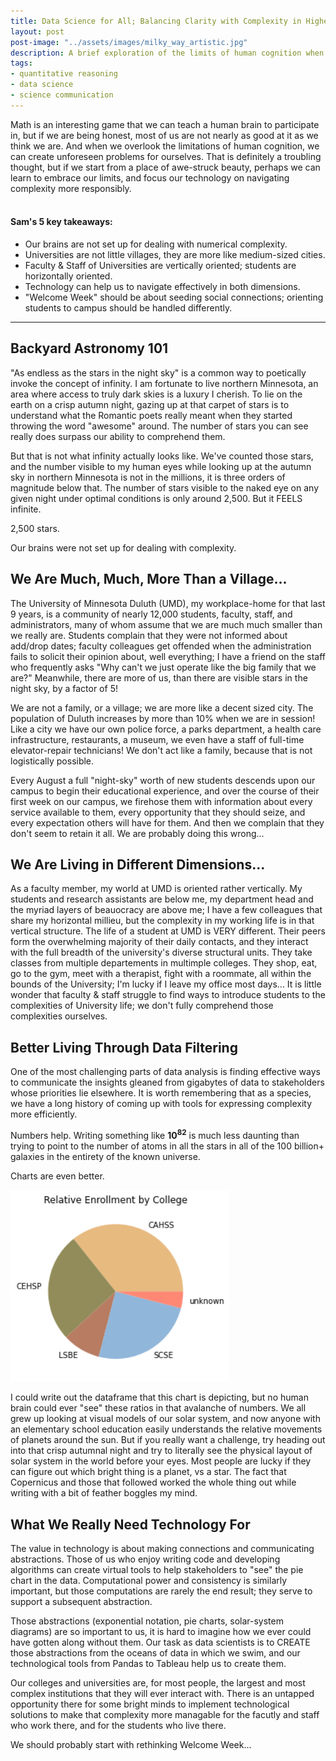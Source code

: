 ```yaml
---
title: Data Science for All; Balancing Clarity with Complexity in Higher Ed.
layout: post
post-image: "../assets/images/milky_way_artistic.jpg"
description: A brief exploration of the limits of human cognition when it comes to data
tags:
- quantitative reasoning
- data science
- science communication
---
```


Math is an interesting game that we can teach a human brain to participate in, but if we are being honest, most of us are not nearly as good at it as we think we are. And when we overlook the limitations of human cognition, we can create unforeseen problems for ourselves. That is definitely a troubling thought, but if we start from a place of awe-struck beauty, perhaps we can learn to embrace our limits, and focus our technology on navigating complexity more responsibly.  
<br>

#### Sam's 5 key takeaways:

-   Our brains are not set up for dealing with numerical complexity.
-   Universities are not little villages, they are more like medium-sized cities.
-   Faculty & Staff of Universities are vertically oriented; students are horizontally oriented.
-   Technology can help us to navigate effectively in both dimensions.
-   "Welcome Week" should be about seeding social connections; orienting students to campus should be handled differently.

------------------------------------------------------------------------

## Backyard Astronomy 101

"As endless as the stars in the night sky" is a common way to poetically invoke the concept of infinity. I am fortunate to live northern Minnesota, an area where access to truly dark skies is a luxury I cherish. To lie on the earth on a crisp autumn night, gazing up at that carpet of stars is to understand what the Romantic poets really meant when they started throwing the word "awesome" around. The number of stars you can see really does surpass our ability to comprehend them.

But that is not what infinity actually looks like. We've counted those stars, and the number visible to my human eyes while looking up at the autumn sky in northern Minnesota is not in the millions, it is three orders of magnitude below that. The number of stars visible to the naked eye on any given night under optimal conditions is only around 2,500. But it FEELS infinite. 

2,500 stars.

Our brains were not set up for dealing with complexity.


## We Are Much, Much, More Than a Village...

The University of Minnesota Duluth (UMD), my workplace-home for that last 9 years, is a community of nearly 12,000 students, faculty, staff, and administrators, many of whom assume that we are much much smaller than we really are. Students complain that they were not informed about add/drop dates; faculty colleagues get offended when the administration fails to solicit their opinion about, well everything; I have a friend on the staff who frequently asks "Why can't we just operate like the big family that we are?" Meanwhile, there are more of us, than there are visible stars in the night sky, by a factor of 5! 

We are not a family, or a village; we are more like a decent sized city. The population of Duluth increases by more than 10% when we are in session! Like a city we have our own police force, a parks department, a health care infrastructure, restaurants, a museum, we even have a staff of full-time elevator-repair technicians! We don't act like a family, because that is not logistically possible.

Every August a full "night-sky" worth of new students descends upon our campus to begin their educational experience, and over the course of their first week on our campus, we firehose them with information about every service available to them, every opportunity that they should seize, and every expectation others will have for them. And then we complain that they don't seem to retain it all. We are probably doing this wrong...


## We Are Living in Different Dimensions...

As a faculty member, my world at UMD is oriented rather vertically. My students and research assistants are below me, my department head and the myriad layers of beauocracy are above me; I have a few colleagues that share my horizontal millieu, but the complexity in my working life is in that vertical structure. The life of a student at UMD is VERY different. Their peers form the overwhelming majority of their daily contacts, and they interact with the full breadth of the university's diverse structural units. They take classes from multiple departements in multimple colleges. They shop, eat, go to the gym, meet with a therapist, fight with a roommate, all within the bounds of the University; I'm lucky if I leave my office most days... It is little wonder that faculty & staff struggle to find ways to introduce students to the complexities of University life; we don't fully comprehend those complexities ourselves.


## Better Living Through Data Filtering

One of the most challenging parts of data analysis is finding effective ways to communicate the insights gleaned from gigabytes of data to stakeholders whose priorities lie elsewhere. It is worth remembering that as a species, we have a long history of coming up with tools for expressing complexity more efficiently. 

Numbers help. Writing something like **10<sup>82</sup>** is much less daunting than trying to point to the number of atoms in all the stars in all of the 100 billion+ galaxies in the entirety of the known universe. 

Charts are even better.

<img src="../assets/images/pie_chart.png" width=350>

I could write out the dataframe that this chart is depicting, but no human brain could ever "see" these ratios in that avalanche of numbers. We all grew up looking at visual models of our solar system, and now anyone with an elementary school education easily understands the relative movements of planets around the sun. But if you really want a challenge, try heading out into that crisp autumnal night and try to literally see the physical layout of solar system in the world before your eyes. Most people are lucky if they can figure out which bright thing is a planet, vs a star. The fact that Copernicus and those that followed worked the whole thing out while writing with a bit of feather boggles my mind.


## What We Really Need Technology For

The value in technology is about making connections and communicating abstractions. Those of us who enjoy writing code and developing algorithms can create virtual tools to help stakeholders to "see" the pie chart in the data. Computational power and consistency is similarly important, but those computations are rarely the end result; they serve to support a subsequent abstraction. 

Those abstractions (exponential notation, pie charts, solar-system diagrams) are so important to us, it is hard to imagine how we ever could have gotten along without them. Our task as data scientists is to CREATE those abstractions from the oceans of data in which we swim, and our technological tools from Pandas to Tableau help us to create them.

Our colleges and universities are, for most people, the largest and most complex institutions that they will ever interact with. There is an untapped opportunity there for some bright minds to implement technological solutions to make that complexity more managable for the facutly and staff who work there, and for the students who live there.

We should probably start with rethinking Welcome Week...